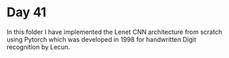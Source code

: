 # Day 41 
In this folder I have implemented the Lenet CNN architecture from scratch using Pytorch which was developed in 1998 for handwritten Digit recognition by Lecun.
